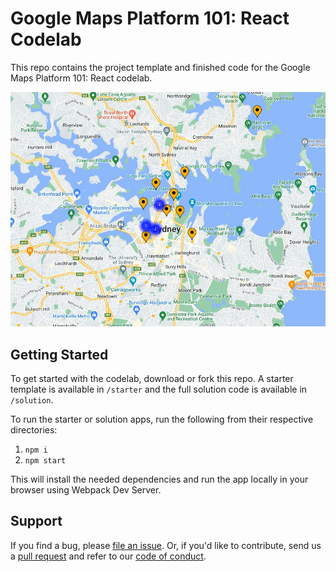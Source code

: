 # Google Maps Platform 101: React Codelab

This repo contains the project template and finished code for the Google Maps Platform 101: React codelab.

![App screenshot](screenshot.png)

## Getting Started
To get started with the codelab, download or fork this repo. A starter template is available in `/starter` and the full solution code is available in `/solution`.

To run the starter or solution apps, run the following from their respective directories:

1. `npm i`
2. `npm start`

This will install the needed dependencies and run the app locally in your browser using Webpack Dev Server.

## Support
If you find a bug, please [file an issue]. Or, if you'd like to contribute, send us a [pull request] and refer to our [code of conduct].

[codelab]: https://developers.google.com/codelabs/maps-platform/maps-platform-101-react-js
[file an issue]: https://github.com/googlemaps-samples/codelab-maps-platform-101-react-js/issues
[pull request]:  https://github.com/googlemaps-samples/codelab-maps-platform-101-react-js/compare
[code of conduct]: CODE_OF_CONDUCT.md